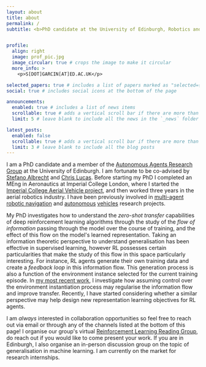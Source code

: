 ```yaml
---
layout: about
title: about
permalink: /
subtitle: <b>PhD candidate at the University of Edinburgh, Robotics and Autonomous systems CDT</b>


profile:
  align: right
  image: prof_pic.jpg
  image_circular: true # crops the image to make it circular
  more_info: >
    <p>S[DOT]GARCIN[AT]ED.AC.UK</p>

selected_papers: true # includes a list of papers marked as "selected={true}"
social: true # includes social icons at the bottom of the page

announcements:
  enabled: true # includes a list of news items
  scrollable: true # adds a vertical scroll bar if there are more than 3 news items
  limit: 5 # leave blank to include all the news in the `_news` folder

latest_posts:
  enabled: false
  scrollable: true # adds a vertical scroll bar if there are more than 3 new posts items
  limit: 3 # leave blank to include all the blog posts
---
```



I am a PhD candidate and a member of the [Autonomous Agents Research Group](https://agents.inf.ed.ac.uk/) at the University of Edinburgh. I am fortunate to be co-advised by [Stefano Albrecht](https://agents.inf.ed.ac.uk/stefano-albrecht/) and [Chris Lucas](https://lucaslab-uoe.github.io/members/chris/). Before starting my PhD I completed an MEng in Aeronautics at Imperial College London, where I started the [Imperial College Aerial Vehicle project](https://icavproject.wordpress.com), and then worked three years in the aerial robotics industry. I have been previously involved in [multi-agent robotic navigation](https://ieeexplore.ieee.org/abstract/document/9143181) and [autonomous](https://github.com/uoe-agents/IGP2) [vehicles](https://ieeexplore.ieee.org/abstract/document/9636279) research projects.

My PhD investigates how to understand the _zero-shot transfer_ capabilities of deep reinforcement learning algorithms through the study of the _flow of information_ passing through the model over the course of training, and the effect of this flow on the model's learned representation. Taking an information theoretic perspective to understand generalisation has been effective in supervised learning, however RL possesses certain particularities that make the study of this flow in this space particularly interesting. For instance, RL agents generate their own training data and create a _feedback loop_ in this information flow. This generation process is also a function of the environment instance selected for the current training episode. In [my most recent work](https://arxiv.org/abs/2402.03479), I investigate how assuming control over the environment instantiation process may regularise the information flow and improve transfer. Recently, I have started considering whether a similar perspective may help design new representation learning objectives for RL agents.

I am _always_ interested in collaboration opportunities so feel free to reach out via email or through any of the channels listed at the bottom of this page! I organise our group's virtual [Reinforcement Learning Reading Group](https://agents.inf.ed.ac.uk/reading-group/), do reach out if you would like to come present your work. If you are in Edinburgh, I also organise an in-person discussion group on the topic of generalisation in machine learning. I am currently on the market for research internships.

[//]: # (Finally, the non-stationarity of the training distribution and its interdependence with the learned model challenges the assumptions made in prior work regarding information flow and generalisation, and as such part of this project investigates how to extend existing results to the reinforcement learning setting.)

[//]: # (subtitle: <p style="color:var&#40;--global-theme-color&#41;;">PhD candidate at the University of Edinburgh, Robotics and Autonomous systems CDT</p>)

[//]: # (subtitle: **PhD candidate at the University of Edinburgh, Robotics and Autonomous systems CDT**)
[//]: # (Link to your social media connections, too. This theme is set up to use [Font Awesome icons]&#40;https://fontawesome.com/&#41; and [Academicons]&#40;https://jpswalsh.github.io/academicons/&#41;, like the ones below. Add your Facebook, Twitter, LinkedIn, Google Scholar, or just disable all of them.)